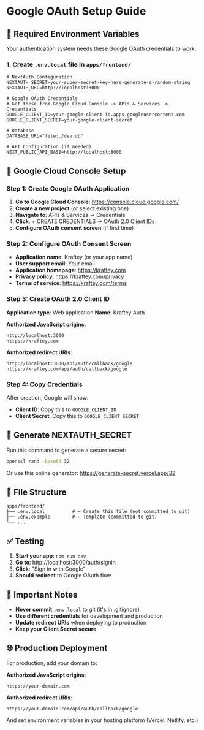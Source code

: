 # Google OAuth Setup Guide

## 🔧 Required Environment Variables

Your authentication system needs these Google OAuth credentials to work:

### 1. Create `.env.local` file in `apps/frontend/`

```env
# NextAuth Configuration
NEXTAUTH_SECRET=your-super-secret-key-here-generate-a-random-string
NEXTAUTH_URL=http://localhost:3000

# Google OAuth Credentials
# Get these from Google Cloud Console -> APIs & Services -> Credentials
GOOGLE_CLIENT_ID=your-google-client-id.apps.googleusercontent.com
GOOGLE_CLIENT_SECRET=your-google-client-secret

# Database
DATABASE_URL="file:./dev.db"

# API Configuration (if needed)
NEXT_PUBLIC_API_BASE=http://localhost:8000
```

## 🚀 Google Cloud Console Setup

### Step 1: Create Google OAuth Application

1. **Go to Google Cloud Console**: https://console.cloud.google.com/
2. **Create a new project** (or select existing one)
3. **Navigate to**: APIs & Services → Credentials
4. **Click**: + CREATE CREDENTIALS → OAuth 2.0 Client IDs
5. **Configure OAuth consent screen** (if first time)

### Step 2: Configure OAuth Consent Screen

- **Application name**: Kraftey (or your app name)
- **User support email**: Your email
- **Application homepage**: https://kraftey.com
- **Privacy policy**: https://kraftey.com/privacy
- **Terms of service**: https://kraftey.com/terms

### Step 3: Create OAuth 2.0 Client ID

**Application type**: Web application
**Name**: Kraftey Auth

**Authorized JavaScript origins**:
```
http://localhost:3000
https://kraftey.com
```

**Authorized redirect URIs**:
```
http://localhost:3000/api/auth/callback/google
https://kraftey.com/api/auth/callback/google
```

### Step 4: Copy Credentials

After creation, Google will show:
- **Client ID**: Copy this to `GOOGLE_CLIENT_ID`
- **Client Secret**: Copy this to `GOOGLE_CLIENT_SECRET`

## 🔐 Generate NEXTAUTH_SECRET

Run this command to generate a secure secret:

```bash
openssl rand -base64 32
```

Or use this online generator: https://generate-secret.vercel.app/32

## 📁 File Structure

```
apps/frontend/
├── .env.local          # ← Create this file (not committed to git)
├── .env.example        # ← Template (committed to git)
└── ...
```

## ✅ Testing

1. **Start your app**: `npm run dev`
2. **Go to**: http://localhost:3000/auth/signin
3. **Click**: "Sign in with Google"
4. **Should redirect** to Google OAuth flow

## 🚨 Important Notes

- **Never commit** `.env.local` to git (it's in .gitignore)
- **Use different credentials** for development and production
- **Update redirect URIs** when deploying to production
- **Keep your Client Secret secure**

## 🌐 Production Deployment

For production, add your domain to:

**Authorized JavaScript origins**:
```
https://your-domain.com
```

**Authorized redirect URIs**:
```
https://your-domain.com/api/auth/callback/google
```

And set environment variables in your hosting platform (Vercel, Netlify, etc.)

